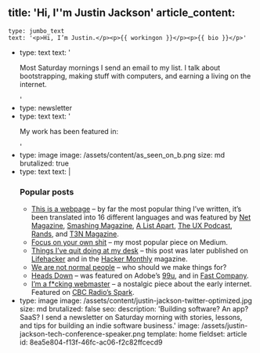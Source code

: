 title: 'Hi, I''m Justin Jackson'
article_content:
  -
    type: jumbo_text
    text: '<p>Hi, I’m Justin.</p><p>{{ workingon }}</p><p>{{ bio }}</p>'
  -
    type: text
    text: '<p>Most Saturday mornings I send an email to my list. I talk about bootstrapping, making stuff with computers, and earning a living on the internet.</p>'
  -
    type: newsletter
  -
    type: text
    text: '<p>My work has been featured in:<br></p>'
  -
    type: image
    image: /assets/content/as_seen_on_b.png
    size: md
    brutalized: true
  -
    type: text
    text: |
      <h3>Popular posts</h3><ul><li>
          <a href="http://justinjackson.ca/words.html">This is a webpage</a>&nbsp;– by far the most popular thing I’ve written, it’s been translated into 16 different languages and was featured by <a href="http://www.creativebloq.com/netmag/web-industry-warned-don-t-forget-power-words-6135573">Net Magazine</a>,&nbsp;<a href="http://www.smashingmagazine.com/2013/10/14/strategies-design-marketing-campaigns/">Smashing Magazine</a>, <a href="https://twitter.com/alistapart/status/347778749107945473">A List Apart</a>, <a href="http://uxpodcast.com/50-james-per-begin-with-words/#comment-3004">The UX Podcast</a>, <a href="https://twitter.com/rands/status/347870413164015616">Rands</a>, and <a href="http://t3n.de/news/justin-jackson-vergesst-flat-design-fancy-css-475524/">T3N Magazine</a>.
      </li><li>
          <a href="https://justinjackson.ca/focus-on-your-own-shit/">Focus on your own shit</a> – my most popular piece on Medium.
      </li><li>
          <a href="http://justinjackson.ca/i-quit-my-desk/">Things I’ve quit doing at my desk</a> – this post was later published on <a href="http://lifehacker.com/5944132/things-ive-quit-doing-at-my-desk">Lifehacker</a> and in the <a href="http://hackermonthly.com/issue-34.html">Hacker Monthly</a> magazine.
      </li><li>
          <a href="http://justinjackson.ca/we-are-not-normal-people/">We are not normal people</a> – who should we make things for?
      </li><li>
          <a href="https://medium.com/life-hacks/17f71562a063">Heads Down</a> – was featured on Adobe’s&nbsp;<a href="http://99u.com/workbook/16807/go-head-down-for-a-week-to-focus">99u</a>, and in <a href="http://www.fastcompany.com/3012397/leadership-now/for-productive-people-the-position-of-choice-is-head-down">Fast Company</a>.
      </li><li>
          <a href="https://justinjackson.ca/webmaster">I’m a f*cking webmaster</a> – a nostalgic piece about the early internet. Featured on <a href="http://www.cbc.ca/radio/spark/322-web-brutalism-millennial-interests-and-more-1.3602286/video-why-brutalism-is-the-hottest-trend-in-web-design-1.3602292">CBC Radio’s Spark</a>.</li></ul>
  -
    type: image
    image: /assets/content/justin-jackson-twitter-optimized.jpg
    size: md
    brutalized: false
seo:
  description: 'Building software? An app? SaaS? I send a newsletter on Saturday morning with stories, lessons, and tips for building an indie software business.'
  image: /assets/justin-jackson-tech-conference-speaker.png
template: home
fieldset: article
id: 8ea5e804-f13f-46fc-ac06-f2c82ffcecd9
